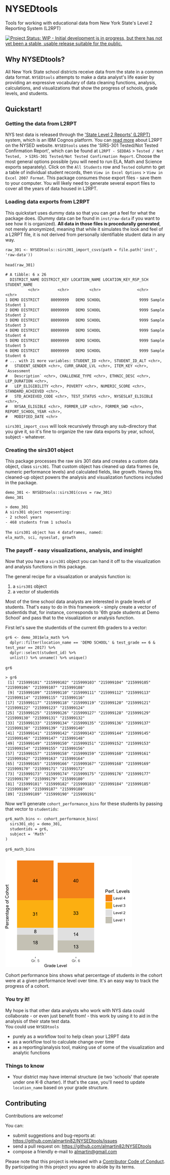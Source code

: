 # NYSEDtools
Tools for working with educational data from New York State's Level 2 Reporting System (L2RPT)

[![Project Status: WIP - Initial development is in progress, but there has not yet been a stable, usable release suitable for the public.](http://www.repostatus.org/badges/latest/wip.svg)](http://www.repostatus.org/#wip)

## Why NYSEDtools?
All New York State school districts receive data from the state in a common data format.  `NYSEDtools` attempts to make a data analyst's life easier by providing an expressive vocabulary of data cleaning functions, analysis, calculations, and visualizations that show the progress of schools, grade levels, and students.

## Quickstart!

### Getting the data from L2RPT
NYS test data is released through the <a href="https://reports.nycenet.edu/statel2rptreports/">'State Level 2 Reports' (L2RPT)</a> system, which is an IBM Cognos platform.  You can <a href="http://www.p12.nysed.gov/irs/level2reports/home.html">read more</a> about L2RPT on the NYSED website.
`NYSEDtools` uses the 'SIRS-301 Tested/Not Tested Confirmation Report', which can be found at `L2RPT - SEDDAS` > `Tested / Not Tested,
` > `SIRS-301 Tested/Not Tested Confirmation Report`.
Choose the most general options possible (you will need to run ELA, Math and Science exports separately).
Click on the `All Students` row and `Tested` column to get a table of individual student records, then `View in Excel Options` > `View in Excel 2007 Format`.  This package consumes those export files - save them to your computer.  You will likely need to generate several export files to cover all the years of data housed in L2RPT.

### Loading data exports from L2RPT
This quickstart uses dummy data so that you can get a feel for what the package does.  (Dummy data can be found in `inst/raw-data` if you want to see how it is organized).  **All data in those files is procedurally generated**, not merely anonymized, meaning that while it simulates the look and feel of a L2RPT file, it is not derived from personally identifiable student data in any way.

```{r}
raw_301 <- NYSEDtools::sirs301_import_csvs(path = file.path('inst', 'raw-data'))

head(raw_301)
```

```
# A tibble: 6 x 26
  DISTRICT_NAME DISTRICT_KEY LOCATION_NAME LOCATION_KEY_RSP_SCH     STUDENT_NAME
          <chr>        <chr>         <chr>                <chr>            <chr>
1 DEMO DISTRICT     80099999   DEMO SCHOOL                 9999 Sample Student 1
2 DEMO DISTRICT     80099999   DEMO SCHOOL                 9999 Sample Student 2
3 DEMO DISTRICT     80099999   DEMO SCHOOL                 9999 Sample Student 3
4 DEMO DISTRICT     80099999   DEMO SCHOOL                 9999 Sample Student 4
5 DEMO DISTRICT     80099999   DEMO SCHOOL                 9999 Sample Student 5
6 DEMO DISTRICT     80099999   DEMO SCHOOL                 9999 Sample Student 6
# ... with 21 more variables: STUDENT_ID <chr>, STUDENT_ID_ALT <chr>,
#   STUDENT_GENDER <chr>, CURR_GRADE_LVL <chr>, ITEM_KEY <chr>, `Assessment
#   Description` <chr>, CHALLENGE_TYPE <chr>, ETHNIC_DESC <chr>, LEP_DURATION <chr>,
#   LEP_ELIGIBILITY <chr>, POVERTY <chr>, NUMERIC_SCORE <chr>, STANDARD_ACHIEVED <chr>,
#   STD_ACHIEVED_CODE <chr>, TEST_STATUS <chr>, NYSESLAT_ELIGIBLE <chr>,
#   NYSAA_ELIGIBLE <chr>, FORMER_LEP <chr>, FORMER_SWD <chr>, REPORT_SCHOOL_YEAR <chr>,
#   MODIFIED_DATE <chr>
```

`sirs301_import_csvs` will look recursively through any sub-directory that you give it, so it's fine to organize the raw data exports by year, school, subject - whatever.

### Creating the sirs301 object

This package processes the raw sirs 301 data and creates a custom data object, class `sirs301`.  That custom object has cleaned up data frames (ie, numeric performance levels) and calculated fields, like growth.  Having this cleaned-up object powers the analysis and visualization functions included in the package.

```{r}
demo_301 <- NYSEDtools::sirs301(csvs = raw_301)
demo_301
```

```
> demo_301
A sirs301 object repesenting:
- 2 school years
- 468 students from 1 schools

The sirs301 object has 4 dataframes, named:
ela_math, sci, nyseslat, growth
```

### The payoff - easy visualizations, analysis, and insight!

Now that you have a `sirs301` object you can hand it off to the visualization and analysis functions in this package. 

The general recipe for a visualization or analysis function is:

1. a `sirs301` object
2. a vector of studentids

Most of the time school data analysts are interested in grade levels of students.  That's easy to do in this framework - simply create a vector of studentids that, for instance, corresponds to '6th grade students at Demo School' and pass that to the visualization or analysis function.

First let's save the studentids of the current 6th graders to a vector:
```{r}
gr6 <- demo_301$ela_math %>% 
  dplyr::filter(location_name == 'DEMO SCHOOL' & test_grade == 6 & test_year == 2017) %>%
  dplyr::select(student_id) %>%
  unlist() %>% unname() %>% unique()

gr6
```

```
> gr6
 [1] "215999101" "215999102" "215999103" "215999104" "215999105" "215999106" "215999107" "215999108"
 [9] "215999109" "215999110" "215999111" "215999112" "215999113" "215999114" "215999115" "215999116"
[17] "215999117" "215999118" "215999119" "215999120" "215999121" "215999122" "215999123" "215999124"
[25] "215999125" "215999126" "215999127" "215999128" "215999129" "215999130" "215999131" "215999132"
[33] "215999133" "215999134" "215999135" "215999136" "215999137" "215999138" "215999139" "215999140"
[41] "215999141" "215999142" "215999143" "215999144" "215999145" "215999146" "215999147" "215999148"
[49] "215999149" "215999150" "215999151" "215999152" "215999153" "215999154" "215999155" "215999156"
[57] "215999157" "215999158" "215999159" "215999160" "215999161" "215999162" "215999163" "215999164"
[65] "215999165" "215999166" "215999167" "215999168" "215999169" "215999170" "215999171" "215999172"
[73] "215999173" "215999174" "215999175" "215999176" "215999177" "215999178" "215999179" "215999180"
[81] "215999181" "215999182" "215999183" "215999184" "215999185" "215999186" "215999187" "215999188"
[89] "215999189" "215999190" "215999191"
```

Now we'll generate `cohort_performance_bins` for these students by passing that vector to `studentids`:

```{r}
gr6_math_bins <- cohort_performance_bins(
  sirs301_obj = demo_301,
  studentids = gr6,
  subject = 'Math'
)

gr6_math_bins
```

<img src="https://raw.githubusercontent.com/almartin82/NYSEDtools/master/inst/images/gr6_math_bins.png" /> 

Cohort performance bins shows what percentage of students in the cohort were at a given performance level over time.  It's an easy way to track the progress of a cohort.

### You try it!

My hope is that other data analysts who work with NYS data could collaborate - or even just benefit from! - this work by using it to aid in the analysis of their state test data.  
You could use `NYSEDtools`

 * purely as a workflow tool to help clean your L2RPT data 
 * as a workflow tool to calculate change over time
 * as a reporting/analysis tool, making use of some of the visualization and analytic functions

### Things to know

* Your district may have internal structure (ie two 'schools' that operate under one K-8 charter).  If that's the case, you'll need to update `location_name` based on your grade structure.

## Contributing

Contributions are welcome!

You can:

- submit suggestions and bug-reports at: https://github.com/almartin82/NYSEDtools/issues
- send a pull request on: https://github.com/almartin82/NYSEDtools
- compose a friendly e-mail to [almartin@gmail.com](mailto:almartin@gmail.com)

Please note that this project is released with a [Contributor Code of Conduct](CONDUCT.md). By participating in this project you agree to abide by its terms.
